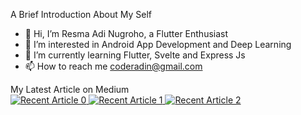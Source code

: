 A Brief Introduction About My Self
- 👋 Hi, I’m Resma Adi Nugroho, a Flutter Enthusiast
- 👀 I’m interested in Android App Development and Deep Learning 
- 🌱 I’m currently learning Flutter, Svelte and Express Js
- 📫 How to reach me coderadin@gmail.com

My Latest Article on Medium </br>
<a target="_blank" href="https://github-readme-medium-recent-article.vercel.app/medium/@resmaadi/0"><img src="https://github-readme-medium-recent-article.vercel.app/medium/@resmaadi/0" alt="Recent Article 0">
<a target="_blank" href="https://github-readme-medium-recent-article.vercel.app/medium/@resmaadi/0"><img src="https://github-readme-medium-recent-article.vercel.app/medium/@resmaadi/1" alt="Recent Article 1">
<a target="_blank" href="https://github-readme-medium-recent-article.vercel.app/medium/@resmaadi/0"><img src="https://github-readme-medium-recent-article.vercel.app/medium/@resmaadi/2" alt="Recent Article 2">
